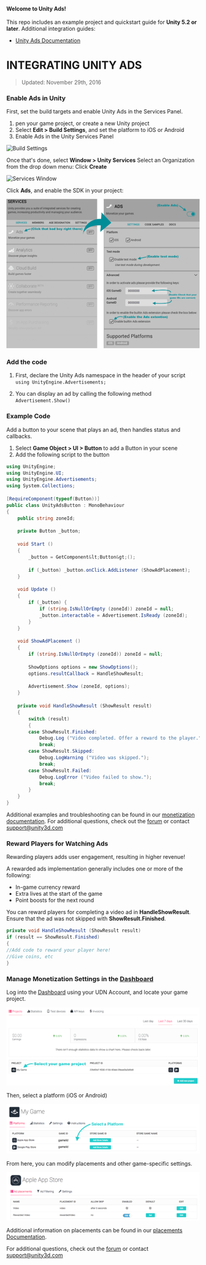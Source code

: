#### Welcome to Unity Ads!

This repo includes an example project and quickstart guide for **Unity 5.2 or later**. Additional integration guides:

  - [Unity Ads Documentation](http://unityads.unity3d.com/help/monetization/getting-started)

# INTEGRATING UNITY ADS

> Updated: November 29th, 2016

### Enable Ads in Unity

First, set the build targets and enable Unity Ads in the Services Panel.

1. pen your game project, or create a new Unity project
2. Select **Edit > Build Settings**, and set the platform to iOS or Android
3. Enable Ads in the Unity Services Panel

![Build Settings](images/build-settings.png)

Once that's done, select **Window > Unity Services** 
Select an Organization from the drop down menu:
Click **Create**

![Services Window](images/servicesorg.png)

Click **Ads**, and enable the SDK in your project:

![Services Window > Ads](images/services.png)

### Add the code

1. First, declare the Unity Ads namespace in the header of your script  
 	`using UnityEngine.Advertisements;`

2. You can display an ad by calling the following method  
	`Advertisement.Show()`

### Example Code
Add a button to your scene that plays an ad, then handles status and callbacks.

  1. Select **Game Object > UI > Button** to add a Button in your scene
  2. Add the following script to the button

```csharp
using UnityEngine;
using UnityEngine.UI;
using UnityEngine.Advertisements;
using System.Collections;

[RequireComponent(typeof(Button))]
public class UnityAdsButton : MonoBehaviour
{
	public string zoneId;

	private Button _button;

	void Start ()
	{
		_button = GetComponent&lt;Button&gt;();

		if (_button) _button.onClick.AddListener (ShowAdPlacement);
	}

	void Update ()
	{
		if (_button) {
			if (string.IsNullOrEmpty (zoneId)) zoneId = null;
			_button.interactable = Advertisement.IsReady (zoneId);
		}
	}

	void ShowAdPlacement ()
	{
		if (string.IsNullOrEmpty (zoneId)) zoneId = null;

		ShowOptions options = new ShowOptions();
		options.resultCallback = HandleShowResult;

		Advertisement.Show (zoneId, options);
	}

	private void HandleShowResult (ShowResult result)
	{
		switch (result)
		{
		case ShowResult.Finished:
			Debug.Log ("Video completed. Offer a reward to the player.");
			break;
		case ShowResult.Skipped:
			Debug.LogWarning ("Video was skipped.");
			break;
		case ShowResult.Failed:
			Debug.LogError ("Video failed to show.");
			break;
		}
	}
}
```

Additional examples and troubleshooting can be found in our [monetization documentation](http://unityads.unity3d.com/help/monetization/integration-guide-unity).
For additional questions, check out the [forum](http://forum.unity3d.com/forums/unity-ads.67) or contact support@unity3d.com

### Reward Players for Watching Ads

Rewarding players adds user engagement, resulting in higher revenue!

A rewarded ads implementation generally includes one or more of the following: 

- In-game currency reward
- Extra lives at the start of the game
- Point boosts for the next round

You can reward players for completing a video ad in **HandleShowResult**. Ensure that the ad was not skipped with **ShowResult.Finished**.

```csharp
private void HandleShowResult (ShowResult result)
if (result == ShowResult.Finished)
{
//Add code to reward your player here!
//Give coins, etc
}
```


### Manage Monetization Settings in the [Dashboard](https://dashboard.unityads.unity3d.com/Dashboard)

Log into the [Dashboard](https://dashboard.unityads.unity3d.com/Dashboard) using your UDN Account, and locate your game project.

![dashboard](images/dashboard-a.png)

Then, select a platform (iOS or Android)

![dashboard](images/dashboard-b.png)

From here, you can modify placements and other game-specific settings.

![dashboard](images/dashboard-c.png)

Additional information on placements can be found in our [placements Documentation](http://unityads.unity3d.com/help/monetization/placements).

For additional questions, check out the [forum](http://forum.unity3d.com/forums/unity-ads.67) or contact support@unity3d.com

